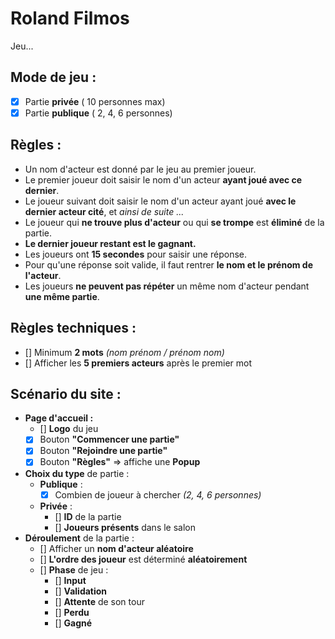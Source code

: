 # Roland Filmos

Jeu...

## Mode de jeu :
- [x] Partie **privée** ( 10 personnes max)
- [x] Partie **publique** ( 2, 4, 6 personnes)

## Règles :
- Un nom d'acteur est donné par le jeu au premier joueur.
- Le premier joueur doit saisir le nom d'un acteur **ayant joué avec ce dernier**.
- Le joueur suivant doit saisir le nom d'un acteur ayant joué **avec le dernier acteur cité**, et *ainsi de suite ...*
- Le joueur qui **ne trouve plus d'acteur** ou qui **se trompe** est **éliminé** de la partie.
- **Le dernier joueur restant est le gagnant.**
- Les joueurs ont **15 secondes** pour saisir une réponse.
- Pour qu'une réponse soit valide, il faut rentrer **le nom et le prénom de l'acteur**.
- Les joueurs **ne peuvent pas répéter** un même nom d'acteur pendant **une même partie**.

## Règles techniques :
- [] Minimum **2 mots** *(nom prénom / prénom nom)*
- [] Afficher les **5 premiers acteurs** après le premier mot

## Scénario du site :
- **Page d'accueil :**
    - [] **Logo** du jeu
    - [x] Bouton **"Commencer une partie"**
    - [x] Bouton **"Rejoindre une partie"**
    - [x] Bouton **"Règles"** => affiche une **Popup**
- **Choix du type** de partie :
    - **Publique** :
        - [x] Combien de joueur à chercher *(2, 4, 6 personnes)*
    - **Privée** :
        - [] **ID** de la partie
        - [] **Joueurs présents** dans le salon
- **Déroulement** de la partie :
    - [] Afficher un **nom d'acteur aléatoire**
    - [] **L'ordre des joueur** est déterminé **aléatoirement**
    - [] **Phase** de jeu :
        - [] **Input**
        - [] **Validation**
        - [] **Attente** de son tour
        - [] **Perdu**
        - [] **Gagné**
